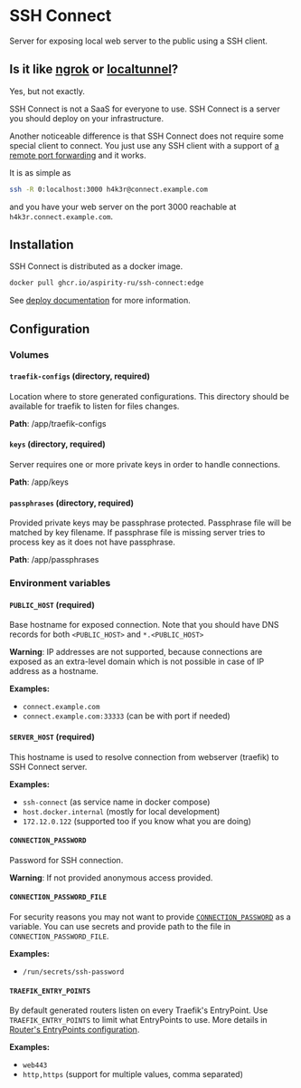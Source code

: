# SSH Connect

Server for exposing local web server to the public using a SSH client.

## Is it like [ngrok](https://ngrok.com/) or [localtunnel](https://localtunnel.me)?

Yes, but not exactly.

SSH Connect is not a SaaS for everyone to use.
SSH Connect is a server you should deploy on your infrastructure.

Another noticeable difference is that SSH Connect does not require some special client to connect.
You just use any SSH client with a support of [a remote port forwarding](https://www.ssh.com/academy/ssh/tunneling/example#remote-forwarding) and it works.

It is as simple as

```bash
ssh -R 0:localhost:3000 h4k3r@connect.example.com
```

and you have your web server on the port 3000 reachable at `h4k3r.connect.example.com`.

## Installation

SSH Connect is distributed as a docker image.

```bash
docker pull ghcr.io/aspirity-ru/ssh-connect:edge
```

See [deploy documentation](./docs/deploy/readme.md) for more information.

## Configuration

### Volumes

#### `traefik-configs` (directory, required)

Location where to store generated configurations.
This directory should be available for traefik to listen for files changes.

**Path**: /app/traefik-configs

#### `keys` (directory, required)

Server requires one or more private keys in order to handle connections.

**Path**: /app/keys

#### `passphrases` (directory, required)

Provided private keys may be passphrase protected. Passphrase file will be matched by
key filename. If passphrase file is missing server tries to process key as it
does not have passphrase.

**Path**: /app/passphrases

### Environment variables

#### `PUBLIC_HOST` (required)

Base hostname for exposed connection. Note that you should have
DNS records for both `<PUBLIC_HOST>` and `*.<PUBLIC_HOST>`

**Warning**: IP addresses are not supported, because connections are exposed as
an extra-level domain which is not possible in case of IP address as a hostname.

**Examples:**

- `connect.example.com`
- `connect.example.com:33333` (can be with port if needed)

#### `SERVER_HOST` (required)

This hostname is used to resolve connection from
webserver (traefik) to SSH Connect server.

**Examples:**

- `ssh-connect` (as service name in docker compose)
- `host.docker.internal` (mostly for local development)
- `172.12.0.122` (supported too if you know what you are doing)

#### `CONNECTION_PASSWORD`

Password for SSH connection.

**Warning**: If not provided anonymous access provided.

#### `CONNECTION_PASSWORD_FILE`

For security reasons you may not want to provide [`CONNECTION_PASSWORD`](#CONNECTION_PASSWORD) as a variable.
You can use secrets and provide path to the file in `CONNECTION_PASSWORD_FILE`.

**Examples:**

- `/run/secrets/ssh-password`

#### `TRAEFIK_ENTRY_POINTS`

By default generated routers listen on every Traefik's EntryPoint.
Use `TRAEFIK_ENTRY_POINTS` to limit what EntryPoints to use.
More details in [Router's EntryPoints configuration](https://doc.traefik.io/traefik/routing/routers/#entrypoints).

**Examples:**

- `web443`
- `http,https` (support for multiple values, comma separated)
